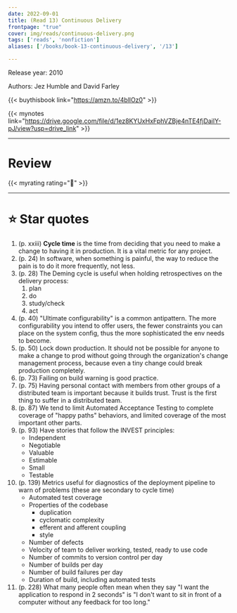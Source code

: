 ```yaml
---
date: 2022-09-01
title: (Read 13) Continuous Delivery
frontpage: "true"
cover: img/reads/continuous-delivery.png
tags: ['reads', 'nonfiction']
aliases: ['/books/book-13-continuous-delivery', '/13']

---
```


Release year: 2010

Authors: Jez Humble and David Farley

{{< buythisbook link="https://amzn.to/4bllOz0" >}}

{{< mynotes link="https://drive.google.com/file/d/1ez8KYUxHxFphVZBje4nTE4fjDailY-pJ/view?usp=drive_link" >}}

---

# Review

{{< myrating rating="🤔" >}}

---

# :star: Star quotes

1. (p. xxiii) **Cycle time** is the time from deciding that you need to
   make a change to having it in production. It is a vital metric for
   any project.
1. (p. 24) In software, when something is painful, the way to reduce the
   pain is to do it more frequently, not less.
1. (p. 28) The Deming cycle is useful when holding retrospectives on the
   delivery process:
    1. plan
    1. do
    1. study/check
    1. act
1. (p. 40) "Ultimate configurability" is a common antipattern. The more
   configurability you intend to offer users, the fewer constraints you
   can place on the system config, thus the more sophisticated the env
   needs to become.
1. (p. 50) Lock down production. It should not be possible for anyone to
   make a change to prod without going through the organization's change
   management process, because even a tiny change could break production
   completely.
1. (p. 73) Failing on build warning is good practice.
1. (p. 75) Having personal contact with members from other groups of a
   distributed team is important because it builds trust. Trust is the
   first thing to suffer in a distributed team.
1. (p. 87) We tend to limit Automated Acceptance Testing to complete
   coverage of "happy paths" behaviors, and limited coverage of the most
   important other parts.
1. (p. 93) Have stories that follow the INVEST principles:
    - Independent
    - Negotiable
    - Valuable
    - Estimable
    - Small
    - Testable
1. (p. 139) Metrics useful for diagnostics of the deployment pipeline to
   warn of problems (these are secondary to cycle time)
   - Automated test coverage
   - Properties of the codebase
       - duplication
       - cyclomatic complexity
       - efferent and afferent coupling
       - style
   - Number of defects
   - Velocity of team to deliver working, tested, ready to use code
   - Number of commits to version control per day
   - Number of builds per day
   - Number of build failures per day
   - Duration of build, including automated tests
1. (p. 228) What many people often mean when they say "I want the
   application to respond in 2 seconds" is "I don't want to sit in front
   of a computer without any feedback for too long."
